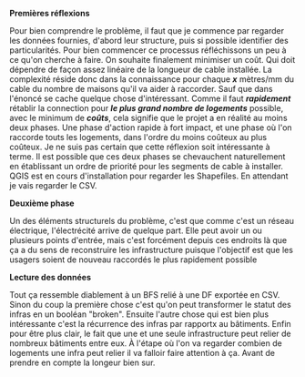 

**Premières réflexions**

Pour bien comprendre le problème, il faut que je commence par regarder les données fournies, d'abord leur structure, puis si possible identifier des particularités.
Pour bien commencer ce processus réfléchissons un peu à ce qu'on cherche à faire. On souhaite finalement minimiser un coût. Qui doit dépendre de façon assez linéaire de la longueur de cable installée. La complexité réside donc dans la connaissance pour chaque ***x*** mètres/mm du cable du nombre de maisons qu'il va aider à raccorder.
Sauf que dans l'énoncé se cache quelque chose d'intéressant. Comme il faut ***rapidement*** rétablir la connection pour ***le plus grand nombre de logements*** possible, avec le minimum de ***coûts***, cela signifie que le projet a en réalité au moins deux phases. Une phase d'action rapide à fort impact, et une phase où l'on raccorde touts les logements, dans l'ordre du moins coûteux au plus coûteux.
Je ne suis pas certain que cette réflexion soit intéressante à terme. Il est possible que ces deux phases se chevauchent naturellement en établissant un ordre de priorité pour les segments de cable à installer.
QGIS est en cours d'installation pour regarder les Shapefiles. En attendant je vais regarder le CSV.

**Deuxième phase**

Un des éléments structurels du problème, c'est que comme c'est un réseau électrique, l'électrécité arrive de quelque part. Elle peut avoir un ou plusieurs points d'entrée, mais c'est forcément depuis ces endroits là que ça a du sens de reconstruire les infrastructure puisque l'objectif est que les usagers soient de nouveau raccordés le plus rapidement possible

**Lecture des données**

Tout ça ressemble diablement à un BFS relié à une DF exportée en CSV. Sinon du coup la première chose c'est qu'on peut transformer le statut des infras en un booléan "broken". Ensuite l'autre chose qui est bien plus intéressante c'est la récurrence des infras par rapportx au bâtiments. Enfin pour être plus clair, le fait que une et une seule infrastructure peut relier de nombreux bâtiments entre eux.
À l'étape où l'on va regarder combien de logements une infra peut relier il va falloir faire attention à ça. Avant de prendre en compte la longeur bien sur.
